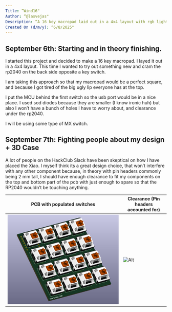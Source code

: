 ```yaml
---
Title: “Wind16"
Author: “@lasvejas"
Description: “A 16 key macropad laid out in a 4x4 layout with rgb lighting under each key."
Created On (d/m/y): “6/8/2025"
---
```


## September 6th: Starting and in theory finishing.

I started this project and decided to make a 16 key macropad. I layed it out in a 4x4 layout. This time I wanted to try out something new and cram the rp2040 on the back side opposite a key switch.

I am taking this approach so that my macropad would be a perfect square, and because I got tired of the big ugly lip everyone has at the top.

I put the MCU behind the first switch so the usb port would be in a nice place.
I used sod diodes because they are smaller (I know ironic huh) but also I won’t have a bunch of holes I have to worry about, and clearance under the rp2040.

I will be using some type of MX switch.

## September 7th: Fighting people about my design + 3D Case

A lot of people on the HackClub Slack have been skeptical on how I have placed the Xiao. 
I myself think its a great design choice, that won’t interfere with any other component because, in theory with pin headers commonly being 2 mm tall, I should have enough clearance to fit my components on the top and bottom part of the pcb with just enough to spare so that the RP2040 wouldn’t be touching anything.

| PCB with populated switches   | Clearance (Pin headers accounted for)|
|-------------------------------|--------------------------------|
| ![Alt](img/pcb-3d.png)<br>    | ![Alt](img/clearance.jpg)<br>  |